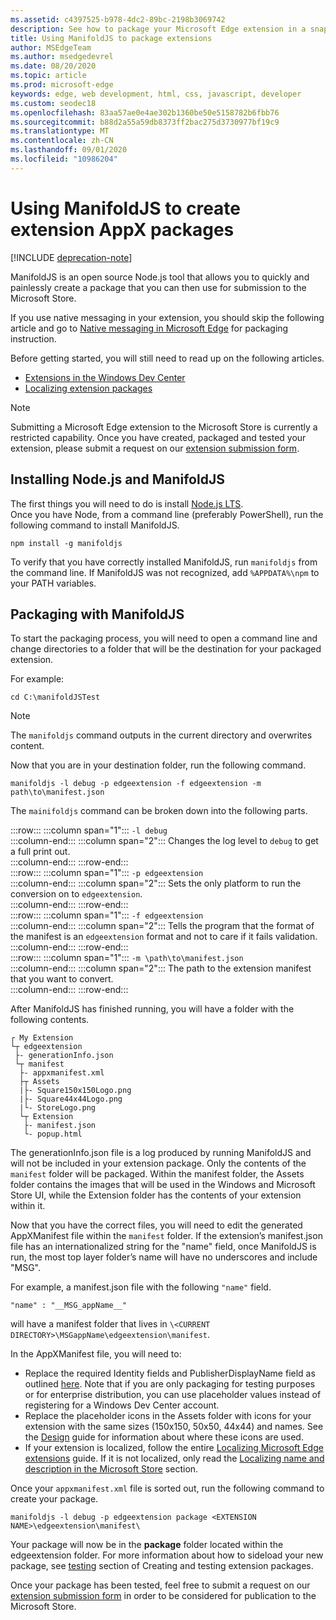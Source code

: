 ```yaml
---
ms.assetid: c4397525-b978-4dc2-89bc-2198b3069742
description: See how to package your Microsoft Edge extension in a snap with ManifoldJS, the Node.js open source tool.
title: Using ManifoldJS to package extensions
author: MSEdgeTeam
ms.author: msedgedevrel
ms.date: 08/20/2020
ms.topic: article
ms.prod: microsoft-edge
keywords: edge, web development, html, css, javascript, developer
ms.custom: seodec18
ms.openlocfilehash: 83aa57ae0e4ae302b1360be50e5158782b6fbb76
ms.sourcegitcommit: b88d2a55a59db8373ff2bac275d3730977bf19c9
ms.translationtype: MT
ms.contentlocale: zh-CN
ms.lasthandoff: 09/01/2020
ms.locfileid: "10986204"
---
```

# Using ManifoldJS to create extension AppX packages  

[!INCLUDE [deprecation-note](../../includes/deprecation-note.md)]  

ManifoldJS is an open source Node.js tool that allows you to quickly and painlessly create a package that you can then use for submission to the Microsoft Store.  

If you use native messaging in your extension, you should skip the following article and go to [Native messaging in Microsoft Edge](../native-messaging.md#creating-an-extension-with-native-messaging) for packaging instruction.  

Before getting started, you will still need to read up on the following articles.  

*   [Extensions in the Windows Dev Center](./extensions-in-the-windows-dev-center.md)  
*   [Localizing extension packages](./localizing-extension-packages.md)  

> [!NOTE]
> Submitting a Microsoft Edge extension to the Microsoft Store is currently a restricted capability.  Once you have created, packaged and tested your extension, please submit a request on our [extension submission form](https://developer.microsoft.com/microsoft-edge/extensions/requests).  

## Installing Node.js and ManifoldJS  

The first things you will need to do is install [Node.js LTS](https://nodejs.org/en/download).  
Once you have Node, from a command line (preferably PowerShell), run the following command to install ManifoldJS.  

```shell
npm install -g manifoldjs
```  

To verify that you have correctly installed ManifoldJS, run `manifoldjs` from the command line. If ManifoldJS was not recognized, add `%APPDATA%\npm` to your PATH variables.  

## Packaging with ManifoldJS  

To start the packaging process, you will need to open a command line and change directories to a folder that will be the destination for your packaged extension.  

For example:

```shell
cd C:\manifoldJSTest
```  

> [!NOTE]
> The `manifoldjs` command outputs in the current directory and overwrites content.  

Now that you are in your destination folder, run the following command.  

```shell
manifoldjs -l debug -p edgeextension -f edgeextension -m path\to\manifest.json
```  

The `mainifoldjs` command can be broken down into the following parts.  

:::row:::
   :::column span="1":::
      `-l debug`  
   :::column-end:::
   :::column span="2":::
      Changes the log level to `debug` to get a full print out.  
   :::column-end:::
:::row-end:::  
:::row:::
   :::column span="1":::
      `-p edgeextension`  
   :::column-end:::
   :::column span="2":::
      Sets the only platform to run the conversion on to `edgeextension`.  
   :::column-end:::
:::row-end:::  
:::row:::
   :::column span="1":::
      `-f edgeextension`  
   :::column-end:::
   :::column span="2":::
      Tells the program that the format of the manifest is an `edgeextension` format and not to care if it fails validation.  
   :::column-end:::
:::row-end:::  
:::row:::
   :::column span="1":::
      `-m \path\to\manifest.json`  
   :::column-end:::
   :::column span="2":::
      The path to the extension manifest that you want to convert.  
   :::column-end:::
:::row-end:::  

After ManifoldJS has finished running, you will have a folder with the following contents.  

```text
┌ My Extension
└┬ edgeextension
 ├- generationInfo.json
 └┬ manifest
  ├- appxmanifest.xml
  ├┬ Assets
  |├- Square150x150Logo.png
  |├- Square44x44Logo.png
  |└- StoreLogo.png    
  └┬ Extension
   ├- manifest.json
   └- popup.html
```  
<!-- 
    My Extension
        edgeextension
            generationInfo.json
            manifest
                   appxmanifest.xml
                Assets
                    Square150x150Logo.png
                    Square44x44Logo.png
                    StoreLogo.png    
                Extension
                    manifest.json
                    popup.html
                    ...
                ...
-->  

The generationInfo.json file is a log produced by running ManifoldJS and will not be included in your extension package. Only the contents of the `manifest` folder will be packaged. Within the manifest folder, the Assets folder contains the images that will be used in the Windows and Microsoft Store UI, while the Extension folder has the contents of your extension within it.  

Now that you have the correct files, you will need to edit the generated AppXManifest file within the `manifest` folder. If the extension’s manifest.json file has an internationalized string for the "name" field, once ManifoldJS is run, the most top layer folder’s name will have no underscores and include "MSG".

For example, a manifest.json file with the following `"name"` field.  

```shell
"name" : "__MSG_appName__"
```  

will have a manifest folder that lives in `\<CURRENT DIRECTORY>\MSGappName\edgeextension\manifest`.  

In the AppXManifest file, you will need to:  

 *   Replace the required Identity fields and PublisherDisplayName field as outlined [here](./creating-and-testing-extension-packages.md#app-identity-template-values). Note that if you are only packaging for testing purposes or for enterprise distribution, you can use placeholder values instead of registering for a Windows Dev Center account.  
 *   Replace the placeholder icons in the Assets folder with icons for your extension with the same sizes (150x150, 50x50, 44x44) and names. See the [Design](./../design.md#icons-for-packaging) guide for information about where these icons are used.  
 *   If your extension is localized, follow the entire [Localizing Microsoft Edge extensions](./localizing-extension-packages.md) guide. If it is not localized, only read the [Localizing name and description in the Microsoft Store](./localizing-extension-packages.md#localizing-name-and-description-in-the-microsoft-store) section.  

Once your `appxmanifest.xml` file is sorted out, run the following command to create your package.  

```shell
manifoldjs -l debug -p edgeextension package <EXTENSION NAME>\edgeextension\manifest\
```  

Your package will now be in the **package** folder located within the edgeextension folder. For more information about how to sideload your new package, see [testing](./creating-and-testing-extension-packages.md#testing-an-appx-package) section of Creating and testing extension packages.  

Once your package has been tested, feel free to submit a request on our [extension submission form](https://aka.ms/extension-request) in order to be considered for publication to the Microsoft Store.  
